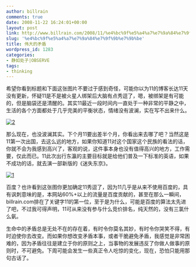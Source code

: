 ```yaml
---
author: billrain
comments: true
date: 2008-11-22 16:24:01+00:00
layout: post
link: http://www.billrain.com/2008/11/%e4%bc%9f%e5%a4%a7%e7%9a%84%e7%9f%9b%e7%9b%be/
slug: '%e4%bc%9f%e5%a4%a7%e7%9a%84%e7%9f%9b%e7%9b%be'
title: 伟大的矛盾
wordpress_id: 1283
categories:
- 静如处子|OBSERVE
tags:
- thinking
---
```


希望你看到标题和下面这张图片不要过于感到奇怪，可能你以为11的博客长达11天没有更新，怀疑11是不是被火星人绑架后大脑有点秀逗了，嗯，被绑架是有可能的，但是脑袋还是清醒的。其实11最近一段时间内一直处于一种非常的平静之中，生活的各个方面都处于几乎完美的平衡状态，情绪没有波澜，实在写不出来什么。

[![2](http://www.billrain.com/wp-content/uploads/2008/11/2-thumb.png)](http://www.billrain.com/wp-content/uploads/2008/11/2.png)

那么现在，也没波澜其实。下个月11要出差半个月，你看出来去哪了吧？当然这是11第一次出国，去这么远的地方，如果你知道11对这个国家这个民族的看法的话，你就不会为我感到高兴了，客观的说，这件事本身也没有值得高兴的地方，工作需要，仅此而已。11此次出行东瀛的主要目标就是给他们普及一下标准的英语，如果不成功的话，就去演一部新版的《迷失东京》。

[![1](http://www.billrain.com/wp-content/uploads/2008/11/1-thumb.png)](http://www.billrain.com/wp-content/uploads/2008/11/1.png)

百度？也许看到这张图你更加确定11秀逗了，因为11几乎是从来不使用百度的，具有讽刺意味的是，本网站60%+以上的流量是百度贡献的，甚至在那么一瞬间，billrain.com排在了关键字11的第一位，至于是为什么，可能是百度的算法太先进了吧，不过我可得声明，11可从来没有参与什么竞价排名，纯天然的，没有三氯什么氨。

生命中的矛盾总是无处不在的存在着，有时令你莫名其妙，有时令你哭笑不得，有时迫使你去改变。而如果你想改变矛盾本事，或者干脆避免矛盾，我感觉是非常困难的，因为矛盾往往是建立于你的原则之上，当事物的发展违反了你做人做事的原则时，不可避免。下周可能会发生一些真正令人吃惊的变化，现在，恐怕只能用那句古话了。
